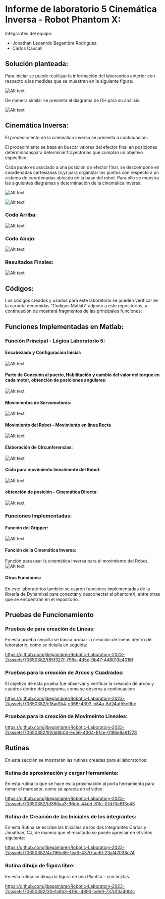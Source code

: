 # Informe de laboratorio  5  Cinemática Inversa - Robot Phantom X:
Integrantes del equipo: 
 - Jonathan Leoanrdo Begambre Rodríguez.
 - Carlos Caucalí


## Solución planteada:

Para iniciar se puede reutilizar la información del laboraorios anterior con respecto a las medidas que se muestran en la siguiente  figura: 

![Alt text](<Archivos Multimedia/Imagenes/MedidasEslabones.png>)

De menera similar se presenta el diagrama de DH para su análisis:

![Alt text](<Archivos Multimedia/Imagenes/InverseKinematics/DHFigura.png>)


## Cinemática Inversa:
El procedimiento  de la cinemática inversa se presenta a continuación:

El procedimiento se basa en buscar  valores del efector final en posiciones determinadaspara determinar trayectorias que cumplan un objetivo específico.

 Cada punto  es asociado a una posición de efector final, se descompone en coordenadas cartesianas (x,y) para organizar los puntos con respecto a un sistema de coordenadas ubicado en la base del robot. Para ello se muestra las siguientes diagramas y determinación de la cinemática inversa.

![Alt text](<Archivos Multimedia/Imagenes/InverseKinematics/CinematicaInversa1.png>)

![Alt text](<Archivos Multimedia/Imagenes/InverseKinematics/CinematicaInversa2.png>)
### Codo Arriba:

![Alt text](<Archivos Multimedia/Imagenes/InverseKinematics/CinematicaInversa3.png>)

### Codo Abajo:

![Alt text](<Archivos Multimedia/Imagenes/InverseKinematics/CinematicaInversa4.png>)

### Resultados Finales:

![Alt text](<Archivos Multimedia/Imagenes/InverseKinematics/CinematicaInversa5.png>)

## Códigos:
Los códigos  creados y usados para este laboratorio se pueden verificar en la carpeta denomidas "Codigos Matlab" adjunto a este repositorios,  a continuación de mostrará fragmentos de las principales funciones:

## Funciones Implementadas en Matlab:

### Función Principal - Lógica Laboratorio 5:
#### Encabezado y Configuración Inicial:

![Alt text](<Archivos Multimedia/Imagenes/CodesMatlab/LogLab5_1.png>)

#### Parte de Conexión al puerto, Habilitación y cambio del valor del torque en cada motor, obtención de posiciones angulares:

![Alt text](<Archivos Multimedia/Imagenes/CodesMatlab/LogLab5_2.png>)

#### Movimientos de Servomotores:

![Alt text](<Archivos Multimedia/Imagenes/CodesMatlab/LogLab5_3.png>)

#### Movimiento del Robot - Movimiento en línea Recta
![Alt text](<Archivos Multimedia/Imagenes/CodesMatlab/LogLab5_4.png>)


#### Elaboración de Circunferencias: 
![Alt text](<Archivos Multimedia/Imagenes/CodesMatlab/LogLab5_5.png>)

#### Ciclo para movimiento linealmente del Robot:
![Alt text](<Archivos Multimedia/Imagenes/CodesMatlab/LogLab5_6.png>)


#### obtención de posición - Cinemática Directa:
![Alt text](<Archivos Multimedia/Imagenes/CodesMatlab/LogLab5_7.png>)


### Funciones Implementadas:
#### Función del Gripper: 

![Alt text](<Archivos Multimedia/Imagenes/CodesMatlab/CodeGripper.png>)


####  Función de la Cinemática Inversa:
Función para usar la cinemática inversa para el movimiento del Robot.
![Alt text](<Archivos Multimedia/Imagenes/CodesMatlab/CodeCinematikInversa.png>)

#### Otras Funciones:
En este laboratorios también se usaron funciones implementadas de la librería de Dynamixel  para conectar y desconectar el phantomX, entre otras que se encuentran en el repositorio.

## Pruebas de Funcionamiento
### Pruebas de para creación de Líneas:

En esta prueba sencilla se busca probar la creación de líneas dentro del laboratorio, como se detalla en seguida:


https://github.com/jlbegambrer/Robotic-Laboratory-2023-2/assets/70650382/f85f327f-796a-4d5e-9b47-446013c4016f

###  Pruebas para la creación de Arcos y Cuadrados:
El objetivo de esta prueba fue observar y verificar la creación de arcos y cuadros dentro del programa, como se observa a continuación:

https://github.com/jlbegambrer/Robotic-Laboratory-2023-2/assets/70650382/e18ad1b4-c366-4393-b84a-8d24af55c9bc






### Pruebas para la creación de Movimeinto Lineales:



https://github.com/jlbegambrer/Robotic-Laboratory-2023-2/assets/70650382/92dd6b00-ed56-4304-81ce-0186e8a61278



## Rutinas
En esta sección se mostrarán las rutinas creadas para el laboratorios:

### Rutina de aproximación y cargar Herramienta:
En esta rutina lo que se hace es la proximación al porta herramienta para tomar el marcador, como se aprecia en el video:



https://github.com/jlbegambrer/Robotic-Laboratory-2023-2/assets/70650382/fd390aa3-96db-44dd-81fc-07d70e613c43



### Rutina de Creación de las Iniciales de los integrantes:

En esta Rutina se escribe las Iniciales de los dos integrantes Carlos  y Jonathan, CJ, de manera que el resultado se puede apreciar en el video siguiente:

https://github.com/jlbegambrer/Robotic-Laboratory-2023-2/assets/70650382/4c796c66-1ea6-4370-ac6f-23af47038c74


###  Rutina dibujo de figura libre:
En esta rutina se dibuja la figura de una Plantita - con hojitas.


https://github.com/jlbegambrer/Robotic-Laboratory-2023-2/assets/70650382/30e1a9b3-416c-4893-bde9-737d13a40b1c







